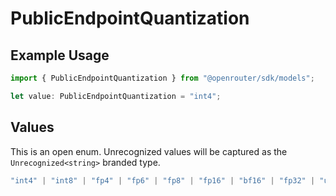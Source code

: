 # PublicEndpointQuantization

## Example Usage

```typescript
import { PublicEndpointQuantization } from "@openrouter/sdk/models";

let value: PublicEndpointQuantization = "int4";
```

## Values

This is an open enum. Unrecognized values will be captured as the `Unrecognized<string>` branded type.

```typescript
"int4" | "int8" | "fp4" | "fp6" | "fp8" | "fp16" | "bf16" | "fp32" | "unknown" | Unrecognized<string>
```